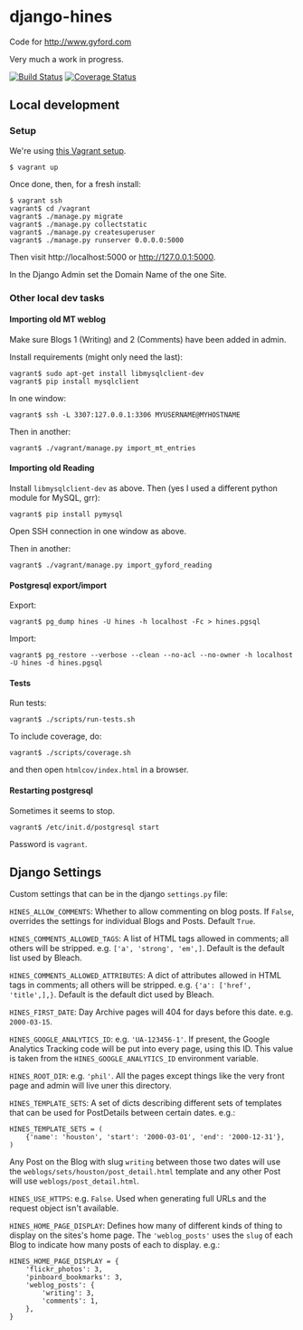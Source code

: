 # django-hines

Code for http://www.gyford.com

Very much a work in progress.

[![Build Status](https://travis-ci.org/philgyford/django-hines.svg?branch=master)](https://travis-ci.org/philgyford/django-hines)
[![Coverage Status](https://coveralls.io/repos/github/philgyford/django-hines/badge.svg?branch=master)](https://coveralls.io/github/philgyford/django-hines?branch=master)


## Local development

### Setup

We're using [this Vagrant setup](https://github.com/philgyford/vagrant-heroku-cedar-16-python).

	$ vagrant up

Once done, then, for a fresh install:

	$ vagrant ssh
	vagrant$ cd /vagrant
	vagrant$ ./manage.py migrate
	vagrant$ ./manage.py collectstatic
	vagrant$ ./manage.py createsuperuser
	vagrant$ ./manage.py runserver 0.0.0.0:5000

Then visit http://localhost:5000 or http://127.0.0.1:5000.

In the Django Admin set the Domain Name of the one Site.

### Other local dev tasks

#### Importing old MT weblog

Make sure Blogs 1 (Writing) and 2 (Comments) have been added in admin.

Install requirements (might only need the last):

	vagrant$ sudo apt-get install libmysqlclient-dev
	vagrant$ pip install mysqlclient

In one window:

	vagrant$ ssh -L 3307:127.0.0.1:3306 MYUSERNAME@MYHOSTNAME

Then in another:

	vagrant$ ./vagrant/manage.py import_mt_entries

#### Importing old Reading

Install `libmysqlclient-dev` as above. Then (yes I used a different python
module for MySQL, grr):

	vagrant$ pip install pymysql

Open SSH connection in one window as above.

Then in another:

	vagrant$ ./vagrant/manage.py import_gyford_reading

#### Postgresql export/import

Export:

	vagrant$ pg_dump hines -U hines -h localhost -Fc > hines.pgsql

Import:

	vagrant$ pg_restore --verbose --clean --no-acl --no-owner -h localhost -U hines -d hines.pgsql


#### Tests

Run tests:

	vagrant$ ./scripts/run-tests.sh

To include coverage, do:

	vagrant$ ./scripts/coverage.sh

and then open `htmlcov/index.html` in a browser.


#### Restarting postgresql

Sometimes it seems to stop.

	vagrant$ /etc/init.d/postgresql start

Password is `vagrant`.


## Django Settings

Custom settings that can be in the django `settings.py` file:

``HINES_ALLOW_COMMENTS``: Whether to allow commenting on blog posts. If
``False``, overrides the settings for individual Blogs and Posts. Default
``True``.

``HINES_COMMENTS_ALLOWED_TAGS``: A list of HTML tags allowed in comments; all others will be stripped. e.g. ``['a', 'strong', 'em',]``. Default is the default list used by Bleach.

``HINES_COMMENTS_ALLOWED_ATTRIBUTES``: A dict of attributes allowed in HTML tags in comments; all others will be stripped. e.g. ``{'a': ['href', 'title',],}``. Default is the default dict used by Bleach.

``HINES_FIRST_DATE``: Day Archive pages will 404 for days before this date. e.g.
``2000-03-15``.

``HINES_GOOGLE_ANALYTICS_ID``: e.g. ``'UA-123456-1'``. If present, the Google
Analytics Tracking code will be put into every page, using this ID. This value
is taken from the ``HINES_GOOGLE_ANALYTICS_ID`` environment variable.

``HINES_ROOT_DIR``: e.g. `'phil'`. All the pages except things like the very
front page and admin will live uner this directory.

``HINES_TEMPLATE_SETS``: A set of dicts describing different sets of
templates that can be used for PostDetails between certain dates. e.g.:
	
	HINES_TEMPLATE_SETS = (
		{'name': 'houston', 'start': '2000-03-01', 'end': '2000-12-31'},
    )

Any Post on the Blog with slug `writing` between those two dates will use the
`weblogs/sets/houston/post_detail.html` template and any other Post will use
`weblogs/post_detail.html`.

``HINES_USE_HTTPS``: e.g. `False`. Used when generating full URLs and the
request object isn't available.


``HINES_HOME_PAGE_DISPLAY``: Defines how many of different kinds of thing to
display on the sites's home page. The `'weblog_posts'` uses the `slug` of each
Blog to indicate how many posts of each to display. e.g.:

	HINES_HOME_PAGE_DISPLAY = {
		'flickr_photos': 3,
		'pinboard_bookmarks': 3,
		'weblog_posts': {
			'writing': 3,
			'comments': 1,
		},
	}

